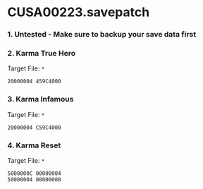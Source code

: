 # CUSA00223.savepatch

### 1. Untested - Make sure to backup your save data first
### 2. Karma True Hero

Target File: `*`

```
20000004 459C4000
```

### 3. Karma Infamous

Target File: `*`

```
20000004 C59C4000
```

### 4. Karma Reset

Target File: `*`

```
5000000C 00000004
50000004 00000000
```

